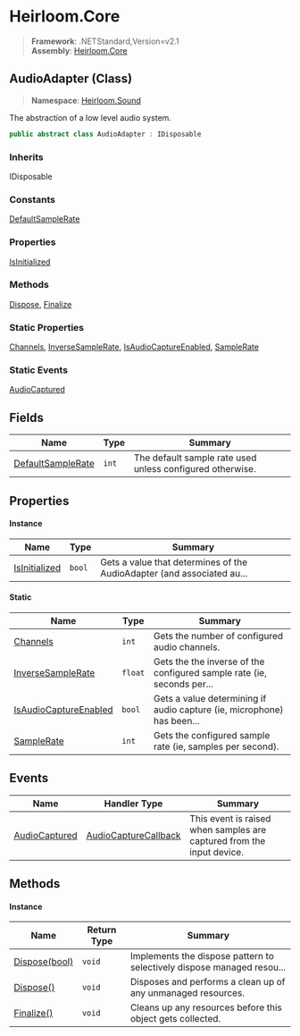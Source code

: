 # Heirloom.Core

> **Framework**: .NETStandard,Version=v2.1  
> **Assembly**: [Heirloom.Core][0]

## AudioAdapter (Class)

> **Namespace**: [Heirloom.Sound][0]

The abstraction of a low level audio system.

```cs
public abstract class AudioAdapter : IDisposable
```

### Inherits

IDisposable

### Constants

[DefaultSampleRate][1]

### Properties

[IsInitialized][2]

### Methods

[Dispose][3], [Finalize][4]

### Static Properties

[Channels][5], [InverseSampleRate][6], [IsAudioCaptureEnabled][7], [SampleRate][8]

### Static Events

[AudioCaptured][9]

## Fields

| Name                   | Type  | Summary                                                   |
|------------------------|-------|-----------------------------------------------------------|
| [DefaultSampleRate][1] | `int` | The default sample rate used unless configured otherwise. |

## Properties

#### Instance

| Name               | Type   | Summary                                                                |
|--------------------|--------|------------------------------------------------------------------------|
| [IsInitialized][2] | `bool` | Gets a value that determines of the AudioAdapter (and associated au... |

#### Static

| Name                       | Type    | Summary                                                                |
|----------------------------|---------|------------------------------------------------------------------------|
| [Channels][5]              | `int`   | Gets the number of configured audio channels.                          |
| [InverseSampleRate][6]     | `float` | Gets the the inverse of the configured sample rate (ie, seconds per... |
| [IsAudioCaptureEnabled][7] | `bool`  | Gets a value determining if audio capture (ie, microphone) has been... |
| [SampleRate][8]            | `int`   | Gets the configured sample rate (ie, samples per second).              |

## Events

| Name               | Handler Type               | Summary                                                               |
|--------------------|----------------------------|-----------------------------------------------------------------------|
| [AudioCaptured][9] | [AudioCaptureCallback][10] | This event is raised when samples are captured from the input device. |

## Methods

#### Instance

| Name               | Return Type | Summary                                                                |
|--------------------|-------------|------------------------------------------------------------------------|
| [Dispose(bool)][3] | `void`      | Implements the dispose pattern to selectively dispose managed resou... |
| [Dispose()][3]     | `void`      | Disposes and performs a clean up of any unmanaged resources.           |
| [Finalize()][4]    | `void`      | Cleans up any resources before this object gets collected.             |

[0]: ../../Heirloom.Core.md
[1]: AudioAdapter/DefaultSampleRate.md
[2]: AudioAdapter/IsInitialized.md
[3]: AudioAdapter/Dispose.md
[4]: AudioAdapter/Finalize.md
[5]: AudioAdapter/Channels.md
[6]: AudioAdapter/InverseSampleRate.md
[7]: AudioAdapter/IsAudioCaptureEnabled.md
[8]: AudioAdapter/SampleRate.md
[9]: AudioAdapter/AudioCaptured.md
[10]: AudioCaptureCallback.md
